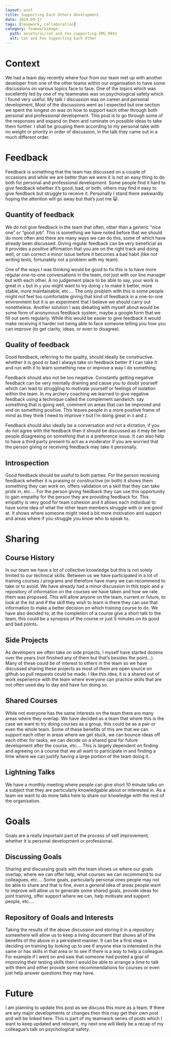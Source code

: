 ```yaml
---
layout: post
title: Supporting Each Others Development
date: 2024-09-27
tags: [teamwork, collaboration]
category: Teamworkimage:
  path: assets/ai/cat_and_fox_supporting.IMG_0041
  alt: Cat and Fox Supporting Each Other
---
```


# Context
We had a team day recently where four from our team met up with another developer from one of the other teams within our organisation to have some discussions on various topics face to face. One of the topics which was excellently led by one of my teammates was on psychological safety which I found very useful. My talk / discussion was on career and personal development, Most of the discussions went as I expected but one section we spent the longest on was on how to support each other through both personal and professional development. This post is to go through some of the responses and expand on them and ruminate on possible ideas to take them further. I shall be grouping them according to my personal take with no weight or priority in order of discussion, in the talk they came out in a much different order.

# Feedback
Feedback is something that the team has discussed on a couple of occasions and while we are better than we were it is not an easy thing to do both for personal and professional development. Some people find it hard to give feedback whether it’s good, bad, or both, others may find it easy to give feedback but struggle to receive it. Personally I stand there awkwardly hoping the attention will go away but that’s just me 😺.

## Quantity of feedback
We do not give feedback in the team that often, other than a generic “nice one” or “good job”. This is something we have noted before that we should do more often and there are many ways we can do this, some of which have already been discussed. Giving regular feedback can be very beneficial as it provides a positive affirmation that you are on the right track and doing well, or can correct a minor issue before it becomes a bad habit (like not writing tests, fortunately not a problem with my team).

One of the ways I was thinking would be good to fix this is to have more regular one-to-one conversations in the team, not just with our line manager but with each other. A no judgement place to be able to say, your work is great in `x` but in `y` you might want to try doing `z` to make it better, more stable, more maintainable, etc…. The only problem with this is some people might not feel too comfortable giving that kind of feedback in a one-to-one environment but it is an experiment that I believe we should carry out nonetheless. Another solution I was debating with myself about would be some form of anonymous feedback system, maybe a google form that we fill out semi regularly. While this would be easier to give feedback it would make receiving it harder not being able to face someone telling you how you can improve (to get clarity, ideas, or even to disagree). 


## Quality of feedback
Good feedback, referring to the quality, should ideally be constructive. whether it is good or bad I always take on feedback better if I can take it and run with it to learn something new or improve a way I do something.

Feedback should also not be too negative. Constantly getting negative feedback can be very mentally draining and cause you to doubt yourself which can lead to struggling to motivate yourself or feelings of isolation within the team. In my archery coaching we learned to give negative feedback using a technique called the complement sandwich: say something that is going well, comment on areas that can be improved and end on something positive. This leaves people in a more positive frame of mind as they think I need to improve `Y` but I’m doing great in `X` and `Z`.

Feedback should also ideally be a conversation and not a dictation, if you do not agree with the feedback then it should be discussed as it may be two people disagreeing on something that is a preference issue. It can also help to have a third party present to act as a moderator if you are worried that the person giving or receiving feedback may take it personally.

## Introspection
Good feedback should be useful to both parties. For the person receiving feedback whether it is praising or constructive (or both) it shows them something they can work on, offers validation on a skill that they can take pride in, etc…. For the person giving feedback they can use this opportunity to gain empathy for the person they are providing feedback for. This empathy is very good for team cohesion and it allows each individual to have some idea of what the other team members struggle with or are good at. It shows where someone might need a bit more motivation and support and areas where if you struggle you know who to speak to.

# Sharing
## Course History
In our team we have a lot of collective knowledge but this is not solely limited to our technical skills. Between us we have participated in a lot of training courses / programs and therefore have many we can recommend to take or to avoid. We have already had a minor discussion in this topic and a repository of information on the courses we have taken and how we rate them was proposed. This will allow anyone on the team, current or future, to look at the list and if the skill they wish to learn is there they can use that information to make a better decision on which training course to do. We have also decided to, at the completion of a course give a short talk to the team, this could be a synopsis of the course or just 5 minutes on its good and bad points.

## Side Projects
As developers we often take on side projects, I myself have started dozens over the years (not finished any of them but that’s besides the point…). Many of these could be of interest to others in the team so we have discussed sharing these projects as most of them are open source on github so pull requests could be made. I like this idea, it is a shared out of work experience with the team where everyone can practice skills that are not often used day to day and have fun doing so.

## Shared Courses
While not everyone has the same interests on the team there are many areas where they overlap. We have decided as a team that where this is the case we want to try doing courses as a group, this could be as a pair or even the whole team. Some of these benefits of this are that we can support each other in areas where we get stuck, we can bounce ideas off each other for tasks, we can decide on a shared goal for future development after the course, etc…. This is largely dependent on finding and agreeing on a course that we all want to participate in and finding a time where we can justify having a large portion of the team doing it.

## Lightning Talks
We have a monthly meeting where people can give short 10 minute talks on a subject that they are particularly knowledgable about or interested in. As a team we want to do more talks here to share our knowledge with the rest of the organisation.

# Goals
Goals are a really important part of the process of self improvement, whether it is personal development or professional.

## Discussing Goals
Sharing and discussing goals with the team shows us where our goals overlap, where we can offer help, what courses we can recommend to our colleagues, etc…. Some goals, particularly personal ones people may not be able to share and that is fine, even a general idea of areas people want to improve will allow us to generate some shared goals, provide ideas for joint training, offer support where we can, help motivate and support people, etc….

## Repository of Goals and Interests
Taking the results of the above discussion and storing it in a repository somewhere will allow us to keep a living document that shows all of the benefits of the above in a persistent manner. It can be a first step in deciding on training by looking up to see if anyone else is interested in the same or has skills in that area or to see if there is a way to help a colleague. For example if I went on and saw that someone had posted a goal of improving their testing skills then I would be able to arrange a time to talk with them and either provide some recommendations for courses or even just help answer questions they may have.

# Future
I am planning to update this post as we discuss this more as a team. If there are any major developments or changes then this may get their own post and will be linked here. This is part of my teamwork series of posts  which I want to keep updated and relevant, my next one will likely be a recap of my colleague’s talk on psychological safety.


